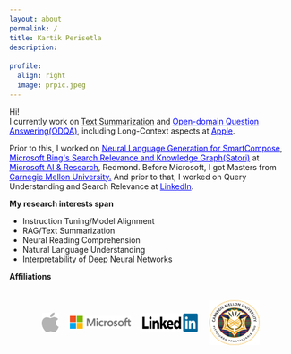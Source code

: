 ```yaml
---
layout: about
permalink: /
title: Kartik Perisetla
description:

profile:
  align: right
  image: prpic.jpeg
---
```

<p align="left">
Hi!<br/>
I currently work on <a target="_blank" href="https://en.wikipedia.org/wiki/Automatic_summarization#Abstractive-based_summarization">Text Summarization</a> and <a target="_blank" href="https://en.wikipedia.org/wiki/Question_answering#Open_domain_question_answering" style="color:blue">Open-domain Question Answering(ODQA)</a>, including Long-Context aspects at <a href="https://www.apple.com/siri/" target="_blank" style="color:blue">Apple</a>.</p>
<p>
Prior to this, I worked on <a href="https://www.theverge.com/2020/5/11/21254298/microsoft-outlook-web-text-predictions-gmail-smart-compose-feature" target="_blank" style="color:blue">Neural Language Generation for SmartCompose</a>, <a href="https://blogs.bing.com/search/2013/03/21/understand-your-world-with-bing" target="_blank" style="color:blue"> Microsoft Bing's Search Relevance and Knowledge Graph(Satori)</a> at <a href="https://news.microsoft.com/2016/09/29/microsoft-expands-artificial-intelligence-ai-efforts-with-creation-of-new-microsoft-ai-and-research-group/" target="_blank" style="color:blue">Microsoft AI & Research</a>, Redmond. Before Microsoft, I got Masters from <a href="http://cmu.edu/" target="_blank" style="color:blue">Carnegie Mellon University.</a> And prior to that, I worked on Query Understanding and Search Relevance at <a href="https://linkedin.com" target="_blank" style="color:blue">LinkedIn</a>.
</p>

<p align="left">
<b>My research interests span</b>
<ul>
<li>Instruction Tuning/Model Alignment</li>
<li>RAG/Text Summarization</li>
<li>Neural Reading Comprehension</li>
<li>Natural Language Understanding</li>
<li>Interpretability of Deep Neural Networks</li>
</ul>
</p>


<p align="left">
<b>Affiliations</b>
  <div style="display: flex; justify-content: center; align-items: center; gap: 20px; padding: 20px;">
    <img src="assets/img/apple_logo.png" alt="Logo 1" style="height: 35px; width: 30px;">
    <img src="assets/img/microsoft_logo.png" alt="Logo 2" style="height: 86x; width: 109px;">
    <img src="assets/img/linkedin_logo.png" alt="Logo 3" style="height: 34px; width: 100px;">
    <img src="assets/img/cmu_logo.png" alt="Logo 3" style="height: 80px; width: 90px;">
  </div>
</p>